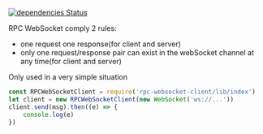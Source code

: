 [![dependencies Status](https://david-dm.org/valaxy/rpc-websocket-client/status.svg?style=flat-square)](https://david-dm.org/valaxy/rpc-websocket-client)

RPC WebSocket comply 2 rules: 
- one request one response(for client and server)
- only one request/response pair can exist in the webSocket channel at any time(for client and server)

Only used in a very simple situation

```js
const RPCWebSocketClient = require('rpc-websocket-client/lib/index')
let client = new RPCWebSocketClient(new WebSocket('ws://...'))
client.send(msg).then((e) => {
    console.log(e)
})
```